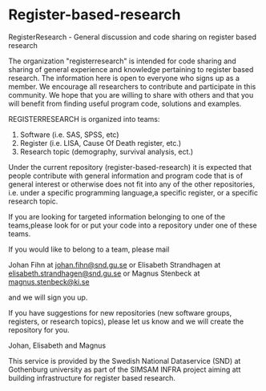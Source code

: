 # Register-based-research
RegisterResearch - General discussion and code sharing on register based research 

The organization "registerresearch" is intended for code sharing and sharing of general experience and knowledge pertaining to register based research. The information here is open to everyone who signs up as a member. We encourage all researchers to contribute and participate in this community. We hope that you are willing to share with others and that you will benefit from finding useful program code, solutions and examples.

REGISTERRESEARCH is organized into teams:
1. Software (i.e. SAS, SPSS, etc)
2. Register (i.e. LISA, Cause Of Death register, etc.)
3. Research topic (demography, survival analysis, ect.)

Under the current repository (register-based-research) it is expected that people contribute with general information and program code that is of general interest or otherwise does not fit into any of the other repositories, i.e. under a specific programming language,a specific register, or a specific research topic.

If you are looking for targeted information belonging to one of the teams,please look for or put your code into a repository under one of these teams. 

If you would like to belong to a team, please mail

Johan Fihn at johan.fihn@snd.gu.se or
Elisabeth Strandhagen at elisabeth.strandhagen@snd.gu.se or
Magnus Stenbeck at magnus.stenbeck@ki.se

and we will sign you up.

If you have suggestions for new repositories (new software groups, registers, or research topics), please let us know 
and we will create the repository for you.


Johan, Elisabeth and Magnus

This service is provided by the Swedish National Dataservice (SND) at Gothenburg university as part of the SIMSAM INFRA project aiming att building infrastructure for register based research. 
